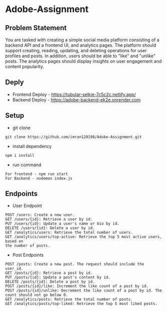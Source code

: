 # Adobe-Assignment

## Problem Statement
You are tasked with creating a simple social media platform consisting of a backend API and a frontend UI, and analytics pages. The platform should support creating,
reading, updating, and deleting operations for user profiles and posts. In addition, users should be able to "like" and "unlike" posts. The analytics pages should display insights on user engagement and content popularity.

## Deply

* Frontend Deploy - https://tubular-selkie-7c5c2c.netlify.app/
* Backend Deploy - https://adobe-backend-ek2e.onrender.com

## Setup

* git clone
```
git clone https://github.com/imran120198/Adobe-Assignment.git
```
* install dependency
```
npm i install
```
* run command
```
For frontend - npm run start
For Backend - nodemon index.js
```

## Endpoints

* User Endpoint
```
POST /users: Create a new user.
GET /users/{id}: Retrieve a user by id.
PUT /users/{id}: Update a user's name or bio by id.
DELETE /users/{id}: Delete a user by id.
GET /analytics/users: Retrieve the total number of users.
GET /analytics/users/top-active: Retrieve the top 5 most active users, based on
the number of posts.
```

* Post Endpoints
```
POST /posts: Create a new post. The request should include the user_id.
GET /posts/{id}: Retrieve a post by id.
PUT /posts/{id}: Update a post's content by id.
DELETE /posts/{id}: Delete a post by id.
POST /posts/{id}/like: Increment the like count of a post by id.
POST /posts/{id}/unlike: Decrement the like count of a post by id. The count should not go below 0.
GET /analytics/posts: Retrieve the total number of posts.
GET /analytics/posts/top-liked: Retrieve the top 5 most liked posts.
```



